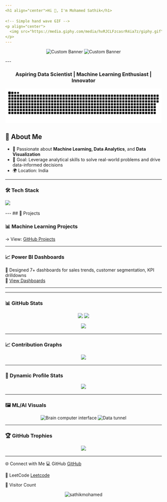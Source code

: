 ```yaml
---
<h1 align="center">Hi 👋, I'm Mohamed Sathik</h1>

<!-- Simple hand wave GIF -->
<p align="center">
  <img src="https://media.giphy.com/media/hvRJCLFzcasrR4ia7z/giphy.gif" width="80px" alt="Hand wave"/>
</p>
---
```

> 
<p align="center">
<img src="https://media2.giphy.com/media/v1.Y2lkPTc5MGI3NjExOXFxeGYyMWhmamZyNmx2aDZ3aG5sY2Z6Z3BwajVnamNlM3k0cW1nNSZlcD12MV9pbnRlcm5hbF9naWZfYnlfaWQmY3Q9Zw/QpVUMRUJGokfqXyfa1/giphy.gif" alt="Custom Banner" width="350px">
<img src="https://media1.giphy.com/media/v1.Y2lkPTc5MGI3NjExd2pmY3BrMnpzazN4ZWsyeTA2cjNveHRhaTk2cDVhY3d6ZXpvNDVndiZlcD12MV9pbnRlcm5hbF9naWZfYnlfaWQmY3Q9Zw/jtXRDVzaCPXSynUz7h/giphy.gif" alt="Custom Banner" width="350px">
  
</p>
---

<h3 align="center">Aspiring Data Scientist | Machine Learning Enthusiast | Innovator</h3>

<p align="center">
  <img src="https://raw.githubusercontent.com/sathikmohamed/sathikmohamed/output/github-contribution-grid-snake.svg" alt="Snake animation" />
</p>

## 🌟 About Me

- 🤖 Passionate about **Machine Learning, Data Analytics**, and **Data Visualization**
- 🎯 Goal: Leverage analytical skills to solve real-world problems and drive data-informed decisions
- 🌍 Location: India

---
### 🛠 Tech Stack
<p>
  <img src="https://skillicons.dev/icons?i=py,tensorflow,pytorch,sklearn,opencv,fastapi,java,html,css,mysql,postgres,git,github,docker,linux,vscode,figma&theme=light" />
</p>
---
## 🚀 Projects

### 📊 Machine Learning Projects
  → View: [GitHub Projects](https://github.com/sathikmohamed/ML_Projects)

---

### 📈 Power BI Dashboards

📌 Designed 7+ dashboards for sales trends, customer segmentation, KPI drilldowns  
🔗 [View Dashboards](https://github.com/sathikmohamed/data-visualization-dashboards)

---
---

### 📊 GitHub Stats
<p align="center">
  <img src="https://github-readme-stats.vercel.app/api?username=sathikmohamed&theme=radical&show_icons=true&count_private=true" height="160"/>
  <img src="https://streak-stats.demolab.com?user=sathikmohamed&theme=radical&hide_border=true" height="160"/>
</p>
<p align="center">
  <img src="https://github-readme-stats.vercel.app/api/top-langs/?username=sathikmohamed&layout=compact&theme=radical&hide_border=true" height="160"/>
</p>

---

### 📈 Contribution Graphs
<p align="center">
  <img src="https://github-readme-activity-graph.vercel.app/graph?username=sathikmohamed&bg_color=0d1117&color=ffffff&line=00e676&point=ffffff&area=true&hide_border=true" />
</p>

---

### 🎯 Dynamic Profile Stats
<p align="center">
  <a href="https://git.io/streak-stats"><img src="https://github-contributor-stats.vercel.app/api?username=sathikmohamedE&limit=5&theme=dark&combine_all_yearly_contributions=true"/></a>
</p>

---

### 🖼 ML/AI Visuals
<p align="center">
  <!-- Brain‑computer interface style animation -->
  <img src="https://media.giphy.com/media/3o7btPCcdNniyf0ArS/giphy.gif" width="360px" alt="Brain computer interface"/>
  <!-- Data tunnel / cyberspace visualization -->
  <img src="https://media.giphy.com/media/3o6fJ1BM7rG7jH3bC0/giphy.gif" width="360px" alt="Data tunnel"/>
</p>

---

### 🏆 GitHub Trophies
<p align="center">
  <img src="https://github-profile-trophy.vercel.app/?username=sathikmohamed&theme=onedark&margin-w=10&no-frame=true"/>
</p>

---

🌐 Connect with Me
💻 GitHub  [GitHub](https://github.com/sathikmohamed)  

🧩 LeetCode [Leetcode](https://leetcode.com/u/sathikmohamed/)


👀 Visitor Count
<p align="center">
  <img src="https://komarev.com/ghpvc/?username=sathikmohamed&label=Profile%20views&color=0e75b6&style=flat" alt="sathikmohamed" />
</p>




